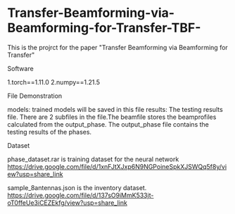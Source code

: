 # Transfer-Beamforming-via-Beamforming-for-Transfer-TBF-
This is the projrct for the paper "Transfer Beamforming via Beamforming for Transfer"


Software

1.torch==1.11.0
2.numpy==1.21.5


File Demonstration

models: trained models will be saved in this file
results: The testing results file. There are 2 subfiles in the file.The beamfile stores the beamprofiles calculated from 
the output_phase. The output_phase file contains the testing results of the phases. 


Dataset

phase_dataset.rar is training dataset for the neural network
https://drive.google.com/file/d/1xnFJtXJxp6N9NGPoineSpkXJSWQq5f8y/view?usp=share_link

sample_8antennas.json is the inventory dataset.
https://drive.google.com/file/d/137sO9iMmK533jt-oT0ffeUe3iCEZEkfg/view?usp=share_link
